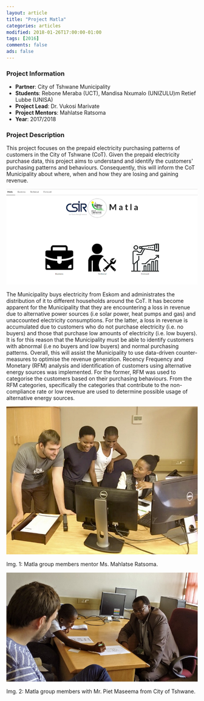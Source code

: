 ```yaml
---
layout: article
title: "Project Matla"
categories: articles
modified: 2018-01-26T17:00:00-01:00
tags: [2016]
comments: false
ads: false
---
```



### Project Information

* **Partner**: City of Tshwane Municipality
* **Students**: Rebone Meraba (UCT), Mandisa Nxumalo (UNIZULU)m Retief Lubbe (UNISA)
* **Project Lead**: Dr. Vukosi Marivate
* **Project Mentors**: Mahlatse Ratsoma
* **Year**: 2017/2018

### Project Description

This project focuses on the prepaid electricity purchasing patterns of customers in the City of Tshwane (CoT). Given the prepaid electricity purchase data, this project aims to understand and identify the customers' purchasing patterns and behaviours. Consequently, this will inform the CoT Municipality about where, when and how they are losing and gaining revenue.

![Dash](/images/project-matla-dash.png)

The Municipality buys electricity from Eskom and administrates the distribution of it to different households around the CoT. It has become apparent for the Municipality that they are encountering a loss in revenue due to alternative power sources (i.e solar power, heat pumps and gas) and unaccounted electricity consumptions.  For the latter, a loss in revenue is accumulated due to customers who do not purchase electricity (i.e. no buyers) and those that purchase low amounts of electricity (i.e. low buyers). It is for this reason that the Municipality must be able to identify customers with abnormal (i.e no buyers and low buyers) and normal purchasing patterns. Overall, this will assist the Municipality to use data-driven counter-measures to optimise the revenue generation. Recency Frequency and Monetary (RFM) analysis and identification of customers using alternative  energy sources was implemented. For the former, RFM was used to categorise the customers based on their purchasing behaviours. From the RFM categories, specifically the categories that contribute to the non-compliance rate or low revenue are used to determine possible usage of alternative energy sources. 


![TeamMentor](/images/project-matla-mentor.jpg)

Img. 1: Matla group members mentor Ms. Mahlatse Ratsoma.

![TeamCOT](/images/project-matla-cot.jpg)

Img. 2: Matla group members with Mr. Piet Maseema from City of Tshwane.


